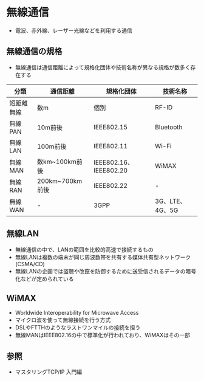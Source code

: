 # 無線通信
- 電波、赤外線、レーザー光線などを利用する通信

## 無線通信の規格
- 無線通信は通信距離によって規格化団体や技術名称が異なる規格が数多く存在する

| 分類       | 通信距離        | 規格化団体             | 技術名称        |
| -          | -               | -                      | -               |
| 短距離無線 | 数m             | 個別                   | RF-ID           |
| 無線PAN    | 10m前後         | IEEE802.15             | Bluetooth       |
| 無線LAN    | 100m前後        | IEEE802.11             | Wi-Fi           |
| 無線MAN    | 数km~100km前後  | IEEE802.16、IEEE802.20 | WiMAX           |
| 無線RAN    | 200km~700km前後 | IEEE802.22             | -               |
| 無線WAN    | -               | 3GPP                   | 3G、LTE、4G、5G |

## 無線LAN
- 無線通信の中で、LANの範囲を比較的高速で接続するもの
- 無線LANは複数の端末が同じ周波数帯を共有する媒体共有型ネットワーク(CSMA/CD)
- 無線LANの企画では盗聴や改竄を防御するために送受信されるデータの暗号化などが定められている

## WiMAX
- Worldwide Interoperability for Microwave Access
- マイクロ波を使って無線接続を行う方式
- DSLやFTTHのようなラストワンマイルの接続を担う
- 無線MANはIEEE802.16の中で標準化が行われており、WiMAXはその一部

## 参照
- マスタリングTCP/IP 入門編

